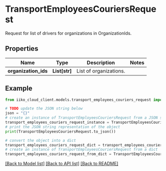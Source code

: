 # TransportEmployeesCouriersRequest

Request for list of drivers for organizations in OrganizationIds.

## Properties

Name | Type | Description | Notes
------------ | ------------- | ------------- | -------------
**organization_ids** | **List[str]** | List of organizations. | 

## Example

```python
from iiko_cloud_client.models.transport_employees_couriers_request import TransportEmployeesCouriersRequest

# TODO update the JSON string below
json = "{}"
# create an instance of TransportEmployeesCouriersRequest from a JSON string
transport_employees_couriers_request_instance = TransportEmployeesCouriersRequest.from_json(json)
# print the JSON string representation of the object
print(TransportEmployeesCouriersRequest.to_json())

# convert the object into a dict
transport_employees_couriers_request_dict = transport_employees_couriers_request_instance.to_dict()
# create an instance of TransportEmployeesCouriersRequest from a dict
transport_employees_couriers_request_from_dict = TransportEmployeesCouriersRequest.from_dict(transport_employees_couriers_request_dict)
```
[[Back to Model list]](../README.md#documentation-for-models) [[Back to API list]](../README.md#documentation-for-api-endpoints) [[Back to README]](../README.md)


